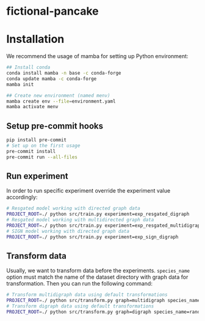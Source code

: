 # fictional-pancake

# Installation

We recommend the usage of mamba for setting up Python environment:

```bash
## Install conda
conda install mamba -n base -c conda-forge
conda update mamba -c conda-forge
mamba init

## Create new environment (named menv)
mamba create env --file=environment.yaml
mamba activate menv
```

## Setup pre-commit hooks

```bash
pip install pre-commit
# Set up on the first usage
pre-commit install
pre-commit run --all-files
```

## Run experiment

In order to run specific experiment override the experiment value accordingly:

```Bash
# Resgated model working with directed graph data
PROJECT_ROOT=./ python src/train.py experiment=exp_resgated_digraph
# Resgated model working with multidirected graph data
PROJECT_ROOT=./ python src/train.py experiment=exp_resgated_multidigraph
# SIGN model working with directed graph data
PROJECT_ROOT=./ python src/train.py experiment=exp_sign_digraph
```

## Transform data

Usually, we want to transform data before the experiments. `species_name` option must match the name
of the dataset directory with graph data for transformation. Then you can run the following command:

```bash
# Transform multidigraph data using default transformations
PROJECT_ROOT=./ python src/transform.py graph=multidigraph species_name=random_species_10_01
# Transform digraph data using default transformations
PROJECT_ROOT=./ python src/transform.py graph=digraph species_name=random_species_10_01
```
